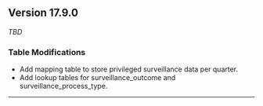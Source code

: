 ## Version 17.9.0
_TBD_

### Table Modifications
* Add mapping table to store privileged surveillance data per quarter.
* Add lookup tables for surveillance_outcome and surveillance_process_type.

---
